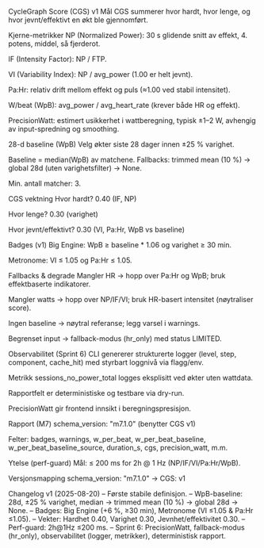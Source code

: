 CycleGraph Score (CGS) v1
Mål
CGS summerer hvor hardt, hvor lenge, og hvor jevnt/effektivt en økt ble gjennomført.

Kjerne-metrikker
NP (Normalized Power): 30 s glidende snitt av effekt, 4. potens, middel, så fjerderot.

IF (Intensity Factor): NP / FTP.

VI (Variability Index): NP / avg_power (1.00 er helt jevnt).

Pa:Hr: relativ drift mellom effekt og puls (≈1.00 ved stabil intensitet).

W/beat (WpB): avg_power / avg_heart_rate (krever både HR og effekt).

PrecisionWatt: estimert usikkerhet i wattberegning, typisk ±1–2 W, avhengig av input-spredning og smoothing.

28-d baseline (WpB)
Velg økter siste 28 dager innen ±25 % varighet.

Baseline = median(WpB) av matchene. Fallbacks: trimmed mean (10 %) → global 28d (uten varighetsfilter) → None.

Min. antall matcher: 3.

CGS vektning
Hvor hardt? 0.40 (IF, NP)

Hvor lenge? 0.30 (varighet)

Hvor jevnt/effektivt? 0.30 (VI, Pa:Hr, WpB vs baseline)

Badges (v1)
Big Engine: WpB ≥ baseline * 1.06 og varighet ≥ 30 min.

Metronome: VI ≤ 1.05 og Pa:Hr ≤ 1.05.

Fallbacks & degrade
Mangler HR → hopp over Pa:Hr og WpB; bruk effektbaserte indikatorer.

Mangler watts → hopp over NP/IF/VI; bruk HR-basert intensitet (nøytraliser score).

Ingen baseline → nøytral referanse; legg varsel i warnings.

Begrenset input → fallback-modus (hr_only) med status LIMITED.

Observabilitet (Sprint 6)
CLI genererer strukturerte logger (level, step, component, cache_hit) med styrbart loggnivå via flagg/env.

Metrikk sessions_no_power_total logges eksplisitt ved økter uten wattdata.

Rapportfelt er deterministiske og testbare via dry-run.

PrecisionWatt gir frontend innsikt i beregningspresisjon.

Rapport (M7)
schema_version: "m7.1.0" (benytter CGS v1)

Felter: badges, warnings, w_per_beat, w_per_beat_baseline, w_per_beat_baseline_source, duration_s, cgs, precision_watt, m.m.

Ytelse (perf-guard)
Mål: ≤ 200 ms for 2h @ 1 Hz (NP/IF/VI/Pa:Hr/WpB).

Versjonsmapping
schema_version: "m7.1.0" → CGS: v1

Changelog
v1 (2025-08-20) – Første stabile definisjon. – WpB-baseline: 28d, ±25 % varighet, median → trimmed mean (10 %) → global 28d → None. – Badges: Big Engine (+6 %, ≥30 min), Metronome (VI ≤1.05 & Pa:Hr ≤1.05). – Vekter: Hardhet 0.40, Varighet 0.30, Jevnhet/effektivitet 0.30. – Perf-guard: 2h@1Hz ≤200 ms. – Sprint 6: PrecisionWatt, fallback-modus (hr_only), observabilitet (logger, metrikker), deterministisk rapport.